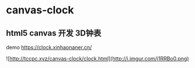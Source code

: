 # canvas-clock

## html5 canvas 开发 3D钟表

demo https://clock.xinhaonaner.cn/

![http://tccpc.xyz/canvas-clock/clock.html](http://i.imgur.com/j1RRBo0.png)
